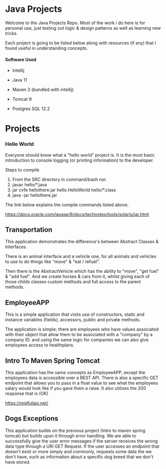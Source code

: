 # Java Projects

Welcome to the Java Projects Repo. Most of the work i do here is for personal use, just testing out logic & design patterns as well as learning new tricks.

Each project is going to be listed below along with resources (if any) that I found useful in understanding concepts.

#### Software Used

- Intellij

- Java 11

- Maven 3 (bundled with intellij)

- Tomcat 9

- Postgres SQL 12.2



# Projects

### Hello World

Everyone should know what a "hello world" project is. It is the most basic introduction to console logging (or printing information) to the developer. 

Steps to compile

1. From the SRC directory in command/bash run
2. javac hello/*.java
3. jar cvfe hellothere.jar hello.HelloWorld hello/*.class
4. java -jar hellothere.jar

The link below explains the compile commands listed above.

https://docs.oracle.com/javase/6/docs/technotes/tools/solaris/jar.html



## Transportation

This application demonstrates the difference's between Abstract Classes & Interfaces.

There is an animal interface and a vehicle one, for all animals and vehicles to use to do things like "move" & "eat / refuel".

Then there is the AbstractVehicle which has the ability to "move", "get fuel" & "add fuel". And we create horses & cars from it, whilst giving each of those childs classes custom methods and full access to the parent methods.



## EmployeeAPP

This is a simple application that visits use of constructors, static and instance variables (fields), accessors, public and private methods.

The application is simple; there are employees who have values associated with their object that allow them to be associated with a "company" by a company ID. and using the same logic for companies we can also give employees access to healthplans.



## Intro To Maven Spring Tomcat

This application has the same concepts as EmployeeAPP, except the employees data is accessible over a REST API. There is also a specific GET endpoint that allows you to pass in a float value to see what the employees salary would look like if you gave them a raise. It also utilizes the 200 response that is (OK)

https://restfulapi.net/





## Dogs Exceptions

This application builds on the previous project (Intro to maven spring tomcat) but builds upon it through error handling. We are able to successfully give the user error messages if the server receives the wrong data type through a URI GET Request. If the user accesses an endpoint that doesn't exist or more simply and commonly, requests some data the we don't have, such as information about a specific dog breed that we don't have stored.